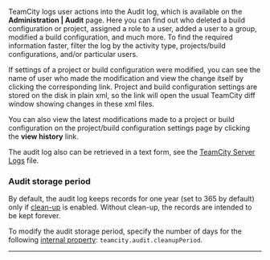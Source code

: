 [//]: # (title: Tracking User Actions)
[//]: # (auxiliary-id: Tracking User Actions)
TeamCity logs user actions into the Audit log, which is available on the __Administration | Audit__ page. Here you can find out who deleted a build configuration or project, assigned a role to a user, added a user to a group, modified a build configuration, and much more. To find the required information faster, filter the log by the activity type, projects/build configurations, and/or particular users.

If settings of a project or build configuration were modified, you can see the name of user who made the modification and view the change itself by clicking the corresponding link. Project and build configuration settings are stored on the disk in plain xml, so the link will open the usual TeamCity diff window showing changes in these xml files.

You can also view the latest modifications made to a project or build configuration on the project/build configuration settings page by clicking the __view history__ link.

The audit log also can be retrieved in a text form, see the [TeamCity Server Logs](teamcity-server-logs.md) file.

### Audit storage period

By default, the audit log keeps records for one year (set to 365 by default) only if [clean-up](clean-up.md) is enabled. Without clean\-up, the records are intended to be kept forever. 

To modify the audit storage period, specify the number of days for the following [internal property](configuring-teamcity-server-startup-properties.md#TeamCity+internal+properties): `teamcity.audit.cleanupPeriod`.

__ __